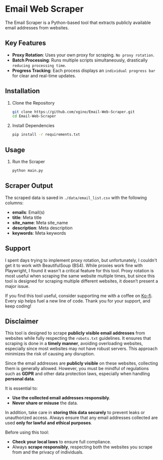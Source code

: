 # Email Web Scraper

The Email Scraper is a Python-based tool that extracts publicly available email addresses from websites.


## Key Features

- **Proxy Rotation**: Uses your own proxy for scraping. `No proxy rotation`.
- **Batch Processing**: Runs multiple scripts simultaneously, drastically `reducing processing time`.
- **Progress Tracking**: Each process displays an `individual progress bar` for clear and real-time updates.


## Installation

1. Clone the Repository

   ```bash
   git clone https://github.com/xgino/Email-Web-Scraper.git  
   cd Email-Web-Scraper
   ```

2. Install Dependencies

   ```bash
   pip install -r requirements.txt  
   ```

## Usage
1. Run the Scraper

   ```bash 
   python main.py  
   ```


## Scraper Output  
The scraped data is saved in `./data/email_list.csv` with the following columns:

- **emails**: Email(s)
- **title**: Meta title
- **site_name**: Meta site_name
- **description**: Meta description
- **keywords**: Meta keywords


## Support  
I spent days trying to implement proxy rotation, but unfortunately, I couldn't get it to work with BeautifulSoup (BS4). While proxies work fine with Playwright, I found it wasn't a critical feature for this tool. Proxy rotation is most useful when scraping the same website multiple times, but since this tool is designed for scraping multiple different websites, it doesn’t present a major issue.

If you find this tool useful, consider supporting me with a coffee on [Ko-fi](https://ko-fi.com/xgino). Every sip helps fuel a new line of code. Thank you for your support, and keep coding!


## Disclaimer
This tool is designed to scrape **publicly visible email addresses** from websites while fully respecting the `robots.txt` guidelines. It ensures that scraping is done in a **timely manner**, avoiding overloading websites, especially since most websites may not have robust servers. This approach minimizes the risk of causing any disruption.

Since the email addresses are **publicly visible** on these websites, collecting them is generally allowed. However, you must be mindful of regulations such as **GDPR** and other data protection laws, especially when handling **personal data**. 

It is essential to:
- **Use the collected email addresses responsibly**.
- **Never share or misuse** the data.

In addition, take care in **storing this data securely** to prevent leaks or unauthorized access. Always ensure that any email addresses collected are used **only for lawful and ethical purposes**.

Before using this tool:
- **Check your local laws** to ensure full compliance.
- Always **scrape responsibly**, respecting both the websites you scrape from and the privacy of individuals.